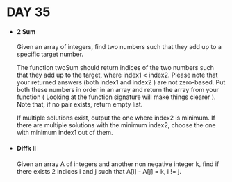 <h1> DAY 35 </h1>
<ul>
  <li> <h4> 2 Sum </h4> </li>
      <p>Given an array of integers, find two numbers such that they add up to a specific target number.

The function twoSum should return indices of the two numbers such that they add up to the target, where index1 < index2. Please note that your returned answers (both index1 and index2 ) are not zero-based.
Put both these numbers in order in an array and return the array from your function ( Looking at the function signature will make things clearer ). Note that, if no pair exists, return empty list.

If multiple solutions exist, output the one where index2 is minimum. If there are multiple solutions with the minimum index2, choose the one with minimum index1 out of them.
</p>

  <li> <h4> Diffk II </h4> </li>
        <p> Given an array A of integers and another non negative integer k, find if there exists 2 indices i and j such that A[i] - A[j] = k, i != j.
        </p>
        
</ul>
